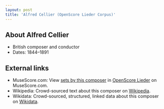 ```yaml
---
layout: post
title: 'Alfred Cellier (OpenScore Lieder Corpus)'
---
```


## About Alfred Cellier

- British composer and conductor
- Dates: 1844–1891

## External links

- MuseScore.com: View [sets by this composer] in [OpenScore Lieder] on MuseScore.com.
- Wikipedia: Crowd-sourced text about this composer on [Wikipedia].
- Wikidata: Crowd-sourced, structured, linked data about this composer on [Wikidata].

[Wikipedia]: https://en.wikipedia.org/wiki/Alfred_Cellier
[Wikidata]: https://www.wikidata.org/wiki/Q2603318
[sets by this composer]: https://musescore.com/openscore-lieder-corpus/sets?order=title&text=Cellier,+Alfred
[OpenScore Lieder]: https://musescore.com/openscore-lieder-corpus

